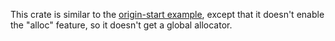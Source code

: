 This crate is similar to the [origin-start example], except that it doesn't
enable the "alloc" feature, so it doesn't get a global allocator.

[origin-start example]: https://github.com/sunfishcode/origin/blob/main/example-crates/origin-start/README.md

